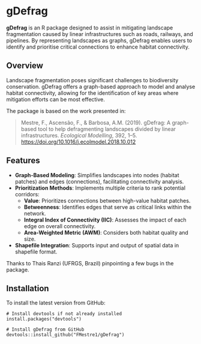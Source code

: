 # gDefrag

**gDefrag** is an R package designed to assist in mitigating landscape fragmentation caused by linear infrastructures such as roads, railways, and pipelines. By representing landscapes as graphs, gDefrag enables users to identify and prioritise critical connections to enhance habitat connectivity.

## Overview

Landscape fragmentation poses significant challenges to biodiversity conservation. gDefrag offers a graph-based approach to model and analyse habitat connectivity, allowing for the identification of key areas where mitigation efforts can be most effective.

The package is based on the work presented in:

> Mestre, F., Ascensão, F., & Barbosa, A.M. (2019). gDefrag: A graph-based tool to help defragmenting landscapes divided by linear infrastructures. *Ecological Modelling*, 392, 1–5.\
> <https://doi.org/10.1016/j.ecolmodel.2018.10.012>

## Features

-   **Graph-Based Modeling**: Simplifies landscapes into nodes (habitat patches) and edges (connections), facilitating connectivity analysis.
-   **Prioritization Methods**: Implements multiple criteria to rank potential corridors:
    -   **Value**: Prioritizes connections between high-value habitat patches.
    -   **Betweenness**: Identifies edges that serve as critical links within the network.
    -   **Integral Index of Connectivity (IIC)**: Assesses the impact of each edge on overall connectivity.
    -   **Area-Weighted Metric (AWM)**: Considers both habitat quality and size.
-   **Shapefile Integration**: Supports input and output of spatial data in shapefile format.

Thanks to Thais Ranzi (UFRGS, Brazil) pinpointing a few bugs in the package.


## Installation

To install the latest version from GitHub:

```         
# Install devtools if not already installed 
install.packages("devtools")

# Install gDefrag from GitHub
devtools::install_github("FMestre1/gDefrag")
```
